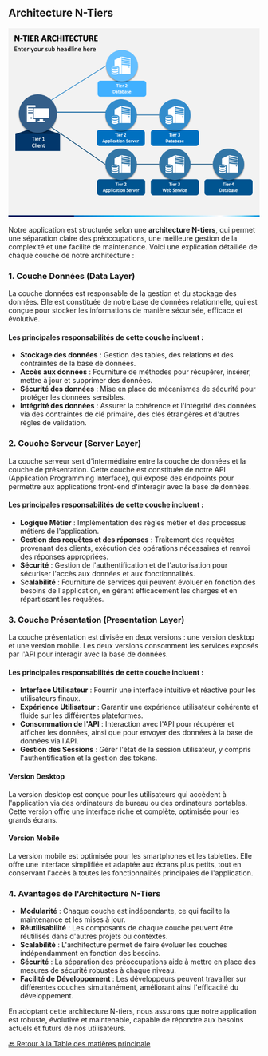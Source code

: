 ## Architecture N-Tiers

<img src="../Assets/Images/n-tier-architecture.png" alt="Image de la plateforme" width=auto>

Notre application est structurée selon une **architecture N-tiers**, qui permet une séparation claire des préoccupations, une meilleure gestion de la complexité et une facilité de maintenance. Voici une explication détaillée de chaque couche de notre architecture :

### 1. Couche Données (Data Layer)

La couche données est responsable de la gestion et du stockage des données. Elle est constituée de notre base de données relationnelle, qui est conçue pour stocker les informations de manière sécurisée, efficace et évolutive.

#### Les principales responsabilités de cette couche incluent :

- **Stockage des données** : Gestion des tables, des relations et des contraintes de la base de données.
- **Accès aux données** : Fourniture de méthodes pour récupérer, insérer, mettre à jour et supprimer des données.
- **Sécurité des données** : Mise en place de mécanismes de sécurité pour protéger les données sensibles.
- **Intégrité des données** : Assurer la cohérence et l'intégrité des données via des contraintes de clé primaire, des clés étrangères et d'autres règles de validation.

### 2. Couche Serveur (Server Layer)

La couche serveur sert d'intermédiaire entre la couche de données et la couche de présentation. Cette couche est constituée de notre API (Application Programming Interface), qui expose des endpoints pour permettre aux applications front-end d'interagir avec la base de données.

#### Les principales responsabilités de cette couche incluent :

- **Logique Métier** : Implémentation des règles métier et des processus métiers de l'application.
- **Gestion des requêtes et des réponses** : Traitement des requêtes provenant des clients, exécution des opérations nécessaires et renvoi des réponses appropriées.
- **Sécurité** : Gestion de l'authentification et de l'autorisation pour sécuriser l'accès aux données et aux fonctionnalités.
- S**calabilité** : Fourniture de services qui peuvent évoluer en fonction des besoins de l'application, en gérant efficacement les charges et en répartissant les requêtes.

### 3. Couche Présentation (Presentation Layer)

La couche présentation est divisée en deux versions : une version desktop et une version mobile. Les deux versions consomment les services exposés par l'API pour interagir avec la base de données.

#### Les principales responsabilités de cette couche incluent :

- **Interface Utilisateur** : Fournir une interface intuitive et réactive pour les utilisateurs finaux.
- **Expérience Utilisateur** : Garantir une expérience utilisateur cohérente et fluide sur les différentes plateformes.
- **Consommation de l'API** : Interaction avec l'API pour récupérer et afficher les données, ainsi que pour envoyer des données à la base de données via l'API.
- **Gestion des Sessions** : Gérer l'état de la session utilisateur, y compris l'authentification et la gestion des tokens.

#### Version Desktop

La version desktop est conçue pour les utilisateurs qui accèdent à l'application via des ordinateurs de bureau ou des ordinateurs portables. Cette version offre une interface riche et complète, optimisée pour les grands écrans.

#### Version Mobile

La version mobile est optimisée pour les smartphones et les tablettes. Elle offre une interface simplifiée et adaptée aux écrans plus petits, tout en conservant l'accès à toutes les fonctionnalités principales de l'application.

### 4. Avantages de l'Architecture N-Tiers

- **Modularité** : Chaque couche est indépendante, ce qui facilite la maintenance et les mises à jour.
- **Réutilisabilité** : Les composants de chaque couche peuvent être réutilisés dans d'autres projets ou contextes.
- **Scalabilité** : L'architecture permet de faire évoluer les couches indépendamment en fonction des besoins.
- **Sécurité** : La séparation des préoccupations aide à mettre en place des mesures de sécurité robustes à chaque niveau.
- **Facilité de Développement** : Les développeurs peuvent travailler sur différentes couches simultanément, améliorant ainsi l'efficacité du développement.

En adoptant cette architecture N-tiers, nous assurons que notre application est robuste, évolutive et maintenable, capable de répondre aux besoins actuels et futurs de nos utilisateurs.

[🔙 Retour à la Table des matières principale](../../README.md)
